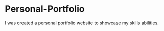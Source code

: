 # Personal-Portfolio
I was created   a personal portfolio website to showcase my skills abilities. 
